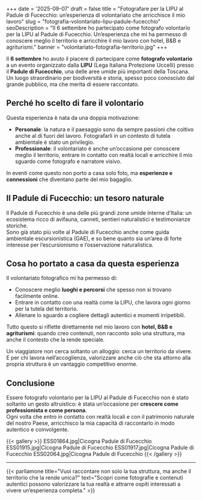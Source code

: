 +++
date = '2025-09-07'
draft = false
title = "Fotografare per la LIPU al Padule di Fucecchio: un’esperienza di volontariato che arricchisce il mio lavoro"
slug = "fotografia-volontariato-lipu-padule-fucecchio"
seoDescription = "Il 6 settembre ho partecipato come fotografo volontario per la LIPU al Padule di Fucecchio. Un’esperienza che mi ha permesso di conoscere meglio il territorio e arricchire il mio lavoro con hotel, B&B e agriturismi."
banner = "volontariato-fotografia-territorio.jpg"
+++

Il **6 settembre** ho avuto il piacere di partecipare come **fotografo volontario** a un evento organizzato dalla **LIPU** (Lega Italiana Protezione Uccelli) presso il **Padule di Fucecchio**, una delle aree umide più importanti della Toscana.  
Un luogo straordinario per biodiversità e storia, spesso poco conosciuto dal grande pubblico, ma che merita di essere raccontato.

## Perché ho scelto di fare il volontario

Questa esperienza è nata da una doppia motivazione:
- **Personale**: la natura e il paesaggio sono da sempre passioni che coltivo anche al di fuori del lavoro. Fotografarli in un contesto di tutela ambientale è stato un privilegio.
- **Professionale**: il volontariato è anche un’occasione per conoscere meglio il territorio, entrare in contatto con realtà locali e arricchire il mio sguardo come fotografo e narratore visivo.

In eventi come questo non porto a casa solo foto, ma **esperienze e connessioni** che diventano parte del mio bagaglio.

## Il Padule di Fucecchio: un tesoro naturale

Il Padule di Fucecchio è una delle più grandi zone umide interne d’Italia: un ecosistema ricco di avifauna, canneti, sentieri naturalistici e testimonianze storiche.  
Sono già stato più volte al Padule di Fucecchio anche come guida ambientale escursionistica (GAE), e so bene quanto sia un’area di forte interesse per l’escursionismo e l’osservazione naturalistica.

## Cosa ho portato a casa da questa esperienza

Il volontariato fotografico mi ha permesso di:
- Conoscere meglio **luoghi e percorsi** che spesso non si trovano facilmente online.
- Entrare in contatto con una realtà come la LIPU, che lavora ogni giorno per la tutela del territorio.
- Allenare lo sguardo a cogliere dettagli autentici e momenti irripetibili.

Tutto questo si riflette direttamente nel mio lavoro con **hotel, B&B e agriturismi**: quando creo contenuti, non racconto solo una struttura, ma anche il contesto che la rende speciale.

Un viaggiatore non cerca soltanto un alloggio: cerca un territorio da vivere. E per chi lavora nell’accoglienza, valorizzare anche ciò che sta attorno alla propria struttura è un vantaggio competitivo enorme.

## Conclusione

Essere fotografo volontario per la LIPU al Padule di Fucecchio non è stato soltanto un gesto altruistico: è stata un’occasione per **crescere come professionista e come persona**.  
Ogni volta che entro in contatto con realtà locali e con il patrimonio naturale del nostro Paese, arricchisco la mia capacità di raccontarlo in modo autentico e coinvolgente.

{{< gallery >}}
ESS01864.jpg|Cicogna Padule di Fucecchio
ESS01915.jpg|Cicogna Padule di Fucecchio
ESS01917.jpg|Cicogna Padule di Fucecchio
ESS02064.jpg|Cicogna Padule di Fucecchio
{{< /gallery >}}



---

{{< parliamone title="Vuoi raccontare non solo la tua struttura, ma anche il territorio che la rende unica?" text="Scopri come fotografie e contenuti autentici possono valorizzare la tua realtà e attrarre ospiti interessati a vivere un’esperienza completa." >}}
